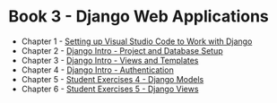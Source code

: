 # Book 3 - Django Web Applications

* Chapter 1 - [Setting up Visual Studio Code to Work with Django](./chapters/WORKSPACE_SETUP.md)
* Chapter 2 - [Django Intro - Project and Database Setup](./chapters/DJANGO_INTRO_LIBRARY.md)
* Chapter 3 - [Django Intro - Views and Templates](./chapters/DJANGO_VIEWS.md)
* Chapter 4 - [Django Intro - Authentication](./chapters/DJANGO_AUTHENTICATION.md)
* Chapter 5 - [Student Exercises 4 - Django Models](./chapters/STUDENT_EXERCISES_MODELS.md)
* Chapter 6 - [Student Exercises 5 - Django Views](./chapters/STUDENT_EXERCISES_VIEWS.md)
